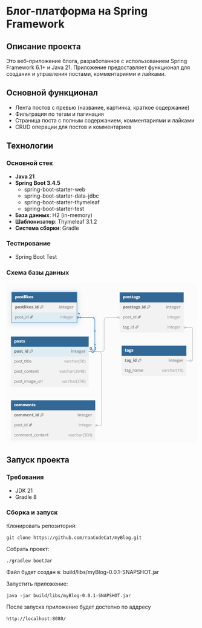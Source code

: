 # Блог-платформа на Spring Framework

## Описание проекта

Это веб-приложение блога, разработанное с использованием Spring Framework 6.1+ и Java 21. Приложение предоставляет функционал для создания и управления постами, комментариями и лайками.

## Основной функционал

- Лента постов с превью (название, картинка, краткое содержание)
- Фильтрация по тегам и пагинация
- Страница поста с полным содержанием, комментариями и лайками
- CRUD операции для постов и комментариев

## Технологии

### Основной стек
- **Java 21**
- **Spring Boot 3.4.5**
    - spring-boot-starter-web
    - spring-boot-starter-data-jdbc
    - spring-boot-starter-thymeleaf
    - spring-boot-starter-test
- **База данных**: H2 (in-memory)
- **Шаблонизатор**: Thymeleaf 3.1.2
- **Система сборки**: Gradle

### Тестирование
- Spring Boot Test

### Схема базы данных
![img.png](data_base_scheme.png)

## Запуск проекта

### Требования
- JDK 21
- Gradle 8

### Сборка и запуск
Клонировать репозиторий:
```
git clone https://github.com/raaCodeCat/myBlog.git
```

Собрать проект:
```
./gradlew bootJar
```
Файл будет создан в: build/libs/myBlog-0.0.1-SNAPSHOT.jar

Запустить приложение:
```
java -jar build/libs/myBlog-0.0.1-SNAPSHOT.jar
```
После запуска приложение будет достепно по аддресу
```
http://localhost:8080/
```